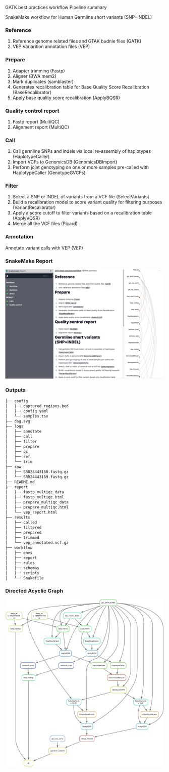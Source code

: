 GATK best practices workflow Pipeline summary

SnakeMake workflow for Human Germline short variants (SNP+INDEL)

### Reference

1. Reference genome related files and GTAK budnle files (GATK)
2. VEP Variarition annotation files (VEP)

### Prepare

1. Adapter trimming (Fastp)
2. Aligner (BWA mem2)
3. Mark duplicates (samblaster)
4. Generates recalibration table for Base Quality Score Recalibration (BaseRecalibrator)
5. Apply base quality score recalibration (ApplyBQSR)

### Quality control report

1. Fastp report (MultiQC)
2. Alignment report (MultiQC)

### Call

1. Call germline SNPs and indels via local re-assembly of haplotypes (HaplotypeCaller)
2. Import VCFs to GenomicsDB (GenomicsDBImport)
3. Perform joint genotyping on one or more samples pre-called with HaplotypeCaller (GenotypeGVCFs)

### Filter

1. Select a SNP or INDEL of variants from a VCF file (SelectVariants)
2. Build a recalibration model to score variant quality for filtering purposes (VariantRecalibrator)
3. Apply a score cutoff to filter variants based on a recalibration table (ApplyVQSR)
4. Merge all the VCF files (Picard)

### Annotation

Annotate variant calls with VEP (VEP)

### SnakeMake Report

![](example/report.png)

### Outputs

```text
├── config
│   ├── captured_regions.bed
│   ├── config.yaml
│   └── samples.tsv
├── dag.svg
├── logs
│   ├── annotate
│   ├── call
│   ├── filter
│   ├── prepare
│   ├── qc
│   ├── ref
│   └── trim
├── raw
│   ├── SRR24443168.fastq.gz
│   └── SRR24443169.fastq.gz
├── README.md
├── report
│   ├── fastp_multiqc_data
│   ├── fastp_multiqc.html
│   ├── prepare_multiqc_data
│   ├── prepare_multiqc.html
│   └── vep_report.html
├── results
│   ├── called
│   ├── filtered
│   ├── prepared
│   ├── trimmed
│   └── vep_annotated.vcf.gz
├── workflow
│   ├── envs
│   ├── report
│   ├── rules
│   ├── schemas
│   ├── scripts
│   └── Snakefile
```

### Directed Acyclic Graph

![](example/dag.svg)